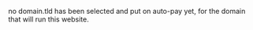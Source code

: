 no domain.tld has been selected and put on auto-pay yet, for the domain that will run this website.
